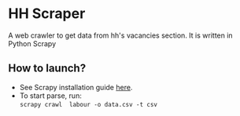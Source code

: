 # HH Scraper
A web crawler to get data from hh's vacancies section. It is written in Python Scrapy

## How to launch?
+ See Scrapy installation guide [here](https://doc.scrapy.org/en/latest/intro/install.html#intro-install).
+ To start parse, run:  
`scrapy crawl  labour -o data.csv -t csv`
